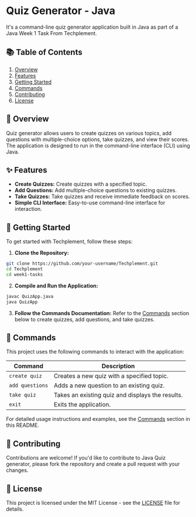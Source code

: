 # Quiz Generator - Java

It's a command-line quiz generator application built in Java as part of a Java Week 1 Task From Techplement.

## 📚 Table of Contents

1. [Overview](#-overview)
2. [Features](#-features)
3. [Getting Started](#-getting-started)
4. [Commands](#-commands)
5. [Contributing](#-contributing)
6. [License](#-license)

## 📝 Overview

Quiz generator allows users to create quizzes on various topics, add questions with multiple-choice options, take quizzes, and view their scores. The application is designed to run in the command-line interface (CLI) using Java.

## ✨ Features

- **Create Quizzes:** Create quizzes with a specified topic.
- **Add Questions:** Add multiple-choice questions to existing quizzes.
- **Take Quizzes:** Take quizzes and receive immediate feedback on scores.
- **Simple CLI Interface:** Easy-to-use command-line interface for interaction.

## 🚀 Getting Started

To get started with Techplement, follow these steps:

1. **Clone the Repository:**
```BASH
git clone https://github.com/your-username/Techplement.git
cd Techplement
cd week1-tasks
```
2. **Compile and Run the Application:**
```BASH
javac QuizApp.java
java QuizApp
```

3. **Follow the Commands Documentation:** Refer to the [Commands](#-commands) section below to create quizzes, add questions, and take quizzes.

## 📌 Commands

This project uses the following commands to interact with the application:

| Command          | Description                                       |
|------------------|---------------------------------------------------|
| `create quiz`    | Creates a new quiz with a specified topic.        |
| `add questions`   | Adds a new question to an existing quiz.          |
| `take quiz`      | Takes an existing quiz and displays the results.  |
| `exit`           | Exits the application.                            |

For detailed usage instructions and examples, see the [Commands](#-commands) section in this README.

## 🤝 Contributing

Contributions are welcome! If you'd like to contribute to Java Quiz generator, please fork the repository and create a pull request with your changes.

## 📄 License

This project is licensed under the MIT License - see the [LICENSE](LICENSE) file for details.
